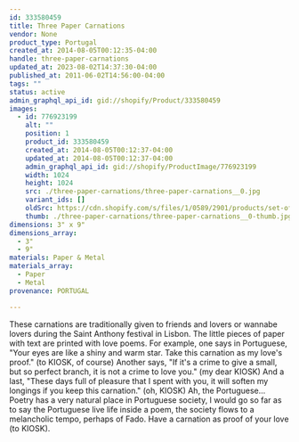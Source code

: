 ```yaml
---
id: 333580459
title: Three Paper Carnations
vendor: None
product_type: Portugal
created_at: 2014-08-05T00:12:35-04:00
handle: three-paper-carnations
updated_at: 2023-08-02T14:37:30-04:00
published_at: 2011-06-02T14:56:00-04:00
tags: ""
status: active
admin_graphql_api_id: gid://shopify/Product/333580459
images:
  - id: 776923199
    alt: ""
    position: 1
    product_id: 333580459
    created_at: 2014-08-05T00:12:37-04:00
    updated_at: 2014-08-05T00:12:37-04:00
    admin_graphql_api_id: gid://shopify/ProductImage/776923199
    width: 1024
    height: 1024
    src: ./three-paper-carnations/three-paper-carnations__0.jpg
    variant_ids: []
    oldSrc: https://cdn.shopify.com/s/files/1/0589/2901/products/set-of-paper-carnations.jpeg?v=1407211957
    thumb: ./three-paper-carnations/three-paper-carnations__0-thumb.jpg
dimensions: 3" x 9"
dimensions_array:
  - 3"
  - 9"
materials: Paper & Metal
materials_array:
  - Paper
  - Metal
provenance: PORTUGAL

---
```


These carnations are traditionally given to friends and lovers or wannabe lovers during the Saint Anthony festival in Lisbon. The little pieces of paper with text are printed with love poems. For example, one says in Portuguese, "Your eyes are like a shiny and warm star. Take this carnation as my love's proof." (to KIOSK, of course) Another says, "If it's a crime to give a small, but so perfect branch, it is not a crime to love you." (my dear KIOSK) And a last, "These days full of pleasure that I spent with you, it will soften my longings if you keep this carnation." (oh, KIOSK) Ah, the Portuguese... Poetry has a very natural place in Portuguese society, I would go so far as to say the Portuguese live life inside a poem, the society flows to a melancholic tempo, perhaps of Fado. Have a carnation as proof of your love (to KIOSK).